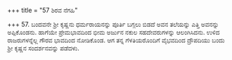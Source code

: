 +++
title = "57 ಶಿರವ ನೆಗಹಿ"

+++
57. ಬಂದವನೇ ಶ್ರೀ ಕೃಷ್ಣನು ಧರ್ಮರಾಯನನ್ನು ಪೂರ್ತಿ ಬಗ್ಗಲು ಬಿಡದೆ ಅವನ ತಲೆಯನ್ನು ಎತ್ತಿ  ಅವನನ್ನು ಅಪ್ಪಿಕೊಂಡನು. ಹಾಗೆಯೇ ಪ್ರೇಮಭಾವದಿಂದ ಭೀಮ ಅರ್ಜುನ ನಕುಲ ಸಹದೇವರುಗಳನ್ನು ಆಲಂಗಿಸಿದನು. ಉಳಿದ ರಾಜರುಗಳನ್ನೆಲ್ಲ ಗೌರವ ಭಾವದಿಂದ ನೋಡಿಕೊಂಡ. ಆಗ ತನ್ನ ಗೆಳತಿಯರೊಂದಿಗೆ ವೈಭವದಿಂದ ದ್ರೌಪದಿಯು ಬಂದು ಶ್ರೀ ಕೃಷ್ಣನ ಸಂದರ್ಶನವನ್ನು ಪಡೆದಳು.